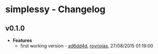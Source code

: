 
# simplessy - Changelog
## v0.1.0
- **Features**
  - first working version - [ad6dd4d]( https://github.com/royriojas/simplessy/commit/ad6dd4d ), [royriojas](https://github.com/royriojas), 27/08/2015 01:19:00

    
